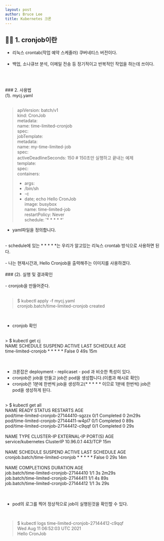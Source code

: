 ```yaml
---
layout: post
author: Bruce Lee
title: Kubernetes 크론
---
```


## 👨‍🎓 1. cronjob이란<br/>
- 리눅스 crontab(작업 예약 스케줄러) 쿠버네티스 버전이다.<br/>
  <br/>
-  백업, 소나큐브 분석, 이메일 전송 등 정기적이고 반복적인 작업을 하는데 쓰이다.<br/>
  <br/>
  <br/>
  <br/>
### 2.  사용법 <br/>
(1). mycj.yaml<br/>
<br/>

> apiVersion: batch/v1<br/>
kind: CronJob<br/>
metadata:<br/>
name: time-limited-cronjob<br/>
spec:<br/>
jobTemplate:<br/>
metadata:<br/>
name: my-time-limited-job<br/>
spec:<br/>
activeDeadlineSeconds: 150 # 150초만 실행하고 끝내는 예제<br/>
template:<br/>
spec:<br/>
containers:<br/>
> - args:<br/>
> - /bin/sh<br/>
> - -c<br/>
> - date; echo Hello CronJob<br/>
image: busybox<br/>
name: time-limited-job<br/>
restartPolicy: Never<br/>
schedule: '* * * * *'<br/>

- yaml파일을 정의합니다.<br/>
<br/>
- schedule에 있는 * * * * *는 우리가 알고있는 리눅스 crontab 방식으로 사용하면 된다.<br/>
<br/>
- 나는 현재시간과, Hello Cronjob을 출력해주는 이미지를 사용하겠다.<br/>
<br/>
### (2). 실행 및 결과확인<br/>
<br/>
- cronjob을 만들어준다.<br/>
<br/>

> $ kubectl apply -f mycj.yaml <br/>
cronjob.batch/time-limited-cronjob created<br/>
<br/>

- cronjob 확인<br/>
<br/>
> $ kubectl get cj<br/>
NAME                   SCHEDULE    SUSPEND   ACTIVE   LAST SCHEDULE   AGE<br/>
time-limited-cronjob   * * * * *   False     0        49s             15m<br/>
<br/>
<br/>

- 크론잡은 deployment - replicaset - pod 과 비슷한 특성이 있다.<br/>
- cronjob은 job을 만들고 job은 pod을 생성합니다.(이름과 해시로 확인)<br/>
- cronjob은 1분에 한번씩 job을 생성하고(* * * * * 이므로 1분에 한번씩) job은 pod을 생성하게 된다.<br/>
<br/>
> $ kubectl get all<br/>
NAME                                      READY   STATUS      RESTARTS   AGE<br/>
pod/time-limited-cronjob-27144410-sgzzx   0/1     Completed   0          2m29s<br/>
pod/time-limited-cronjob-27144411-w4pl7   0/1     Completed   0          89s<br/>
pod/time-limited-cronjob-27144412-c9qqf   0/1     Completed   0          29s<br/>
<br/>
NAME                 TYPE        CLUSTER-IP   EXTERNAL-IP   PORT(S)   AGE<br/>
service/kubernetes   ClusterIP   10.96.0.1    <none>        443/TCP   15m<br/>
<br/>
NAME                                 SCHEDULE    SUSPEND   ACTIVE   LAST SCHEDULE   AGE<br/>
cronjob.batch/time-limited-cronjob   * * * * *   False     0        29s             14m<br/>
<br/>
NAME                                      COMPLETIONS   DURATION   AGE<br/>
job.batch/time-limited-cronjob-27144410   1/1           3s         2m29s<br/>
job.batch/time-limited-cronjob-27144411   1/1           4s         89s<br/>
job.batch/time-limited-cronjob-27144412   1/1           3s         29s<br/>
<br/>
<br/>

- pod의 로그를 찍어 정상적으로 job이 실행된것을 확인할 수 있다.<br/>
<br/>

> $ kubectl logs time-limited-cronjob-27144412-c9qqf<br/>
Wed Aug 11 06:52:03 UTC 2021<br/>
Hello CronJob